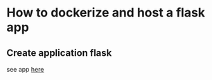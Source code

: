 # How to dockerize and host a flask app 

## Create application flask
see app [here](FlaskApp\app.py)